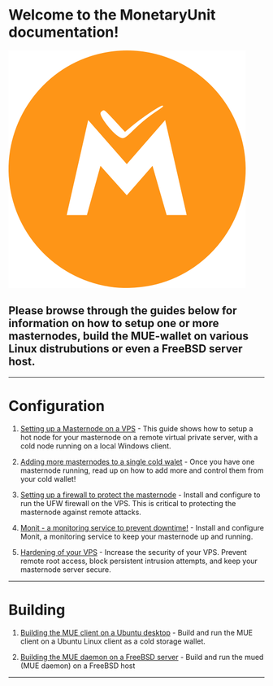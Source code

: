 # Welcome to the MonetaryUnit documentation!
![mue-logo](https://github.com/muecoin/insignia/blob/master/MUE/MUE_logo_width_467.png)

## Please browse through the guides below for information on how to setup one or more masternodes, build the MUE-wallet on various Linux distrubutions or even a FreeBSD server host.

--------------------------------------

# Configuration

1. [Setting up a Masternode on a VPS](https://github.com/muecoin/Guides/blob/master/masternode_setup.md) - This guide shows how to setup a hot node for your masternode on a remote virtual private server, with a cold node running on a local Windows client.

2. [Adding more masternodes to a single cold walet](https://github.com/muecoin/Guides/blob/master/Multiple_Masternodes.md) - Once you have one masternode running, read up on how to add more and control them from your cold wallet!

3. [Setting up a firewall to protect the masternode](https://github.com/muecoin/Guides/blob/master/ufw-firewall.md) - Install and configure to run the UFW firewall on the VPS. This is critical to protecting the masternode against remote attacks.

4. [Monit - a monitoring service to prevent downtime!](https://github.com/muecoin/Guides/blob/master/monit.md) - Install and configure Monit, a monitoring service to keep your masternode up and running.

5. [Hardening of your VPS](https://github.com/muecoin/Guides/blob/master/hardening_vps.md) - Increase the security of your VPS. Prevent remote root access, block persistent intrusion attempts, and keep your masternode server secure.


---------------------------------------

# Building

1. [Building the MUE client on a Ubuntu desktop](https://github.com/muecoin/Guides/blob/master/Build_Ubuntu_Desktop.md) - Build and run the MUE client on a Ubuntu Linux client as a cold storage wallet.

2. [Building the MUE daemon on a FreeBSD server](https://github.com/muecoin/Guides/blob/master/Build_Freebsd.md) - Build and run the mued (MUE daemon) on a FreeBSD host


---------------------------------------
